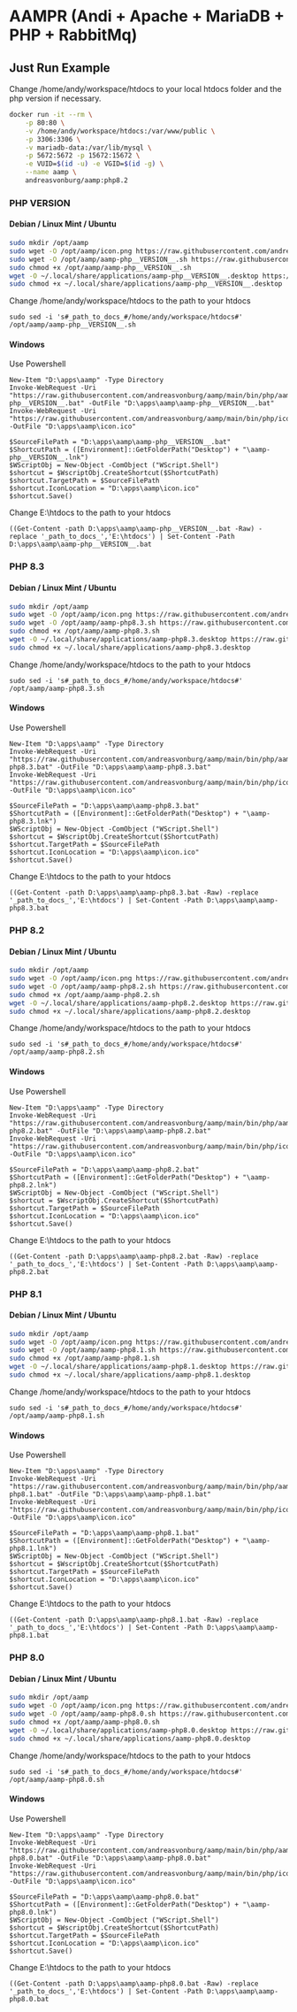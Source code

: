 # AAMPR (Andi + Apache + MariaDB + PHP + RabbitMq)


## Just Run Example

Change /home/andy/workspace/htdocs to your local htdocs folder and the php version if necessary.

```bash
docker run -it --rm \
    -p 80:80 \
    -v /home/andy/workspace/htdocs:/var/www/public \
    -p 3306:3306 \
    -v mariadb-data:/var/lib/mysql \
    -p 5672:5672 -p 15672:15672 \
    -e VUID=$(id -u) -e VGID=$(id -g) \
    --name aamp \
    andreasvonburg/aamp:php8.2
```


### PHP __VERSION__

#### Debian / Linux Mint / Ubuntu

```bash
sudo mkdir /opt/aamp
sudo wget -O /opt/aamp/icon.png https://raw.githubusercontent.com/andreasvonburg/aamp/main/bin/php/icon.png
sudo wget -O /opt/aamp/aamp-php__VERSION__.sh https://raw.githubusercontent.com/andreasvonburg/aamp/main/bin/php/aamp-php__VERSION__.sh
sudo chmod +x /opt/aamp/aamp-php__VERSION__.sh
wget -O ~/.local/share/applications/aamp-php__VERSION__.desktop https://raw.githubusercontent.com/andreasvonburg/aamp/main/bin/php/aamp-php__VERSION__.desktop
sudo chmod +x ~/.local/share/applications/aamp-php__VERSION__.desktop
```

Change /home/andy/workspace/htdocs to the path to your htdocs

```
sudo sed -i 's#_path_to_docs_#/home/andy/workspace/htdocs#' /opt/aamp/aamp-php__VERSION__.sh
```


#### Windows

Use Powershell

```
New-Item "D:\apps\aamp" -Type Directory 
Invoke-WebRequest -Uri "https://raw.githubusercontent.com/andreasvonburg/aamp/main/bin/php/aamp-php__VERSION__.bat" -OutFile "D:\apps\aamp\aamp-php__VERSION__.bat"
Invoke-WebRequest -Uri "https://raw.githubusercontent.com/andreasvonburg/aamp/main/bin/php/icon.ico" -OutFile "D:\apps\aamp\icon.ico"

$SourceFilePath = "D:\apps\aamp\aamp-php__VERSION__.bat"
$ShortcutPath = ([Environment]::GetFolderPath("Desktop") + "\aamp-php__VERSION__.lnk")
$WScriptObj = New-Object -ComObject ("WScript.Shell")
$shortcut = $WscriptObj.CreateShortcut($ShortcutPath)
$shortcut.TargetPath = $SourceFilePath
$shortcut.IconLocation = "D:\apps\aamp\icon.ico"
$shortcut.Save()
```

Change E:\htdocs to the path to your htdocs

```
((Get-Content -path D:\apps\aamp\aamp-php__VERSION__.bat -Raw) -replace '_path_to_docs_','E:\htdocs') | Set-Content -Path D:\apps\aamp\aamp-php__VERSION__.bat
```


### PHP 8.3

#### Debian / Linux Mint / Ubuntu

```bash
sudo mkdir /opt/aamp
sudo wget -O /opt/aamp/icon.png https://raw.githubusercontent.com/andreasvonburg/aamp/main/bin/php/icon.png
sudo wget -O /opt/aamp/aamp-php8.3.sh https://raw.githubusercontent.com/andreasvonburg/aamp/main/bin/php/aamp-php8.3.sh
sudo chmod +x /opt/aamp/aamp-php8.3.sh
wget -O ~/.local/share/applications/aamp-php8.3.desktop https://raw.githubusercontent.com/andreasvonburg/aamp/main/bin/php/aamp-php8.3.desktop
sudo chmod +x ~/.local/share/applications/aamp-php8.3.desktop
```

Change /home/andy/workspace/htdocs to the path to your htdocs

```
sudo sed -i 's#_path_to_docs_#/home/andy/workspace/htdocs#' /opt/aamp/aamp-php8.3.sh
```


#### Windows

Use Powershell

```
New-Item "D:\apps\aamp" -Type Directory 
Invoke-WebRequest -Uri "https://raw.githubusercontent.com/andreasvonburg/aamp/main/bin/php/aamp-php8.3.bat" -OutFile "D:\apps\aamp\aamp-php8.3.bat"
Invoke-WebRequest -Uri "https://raw.githubusercontent.com/andreasvonburg/aamp/main/bin/php/icon.ico" -OutFile "D:\apps\aamp\icon.ico"

$SourceFilePath = "D:\apps\aamp\aamp-php8.3.bat"
$ShortcutPath = ([Environment]::GetFolderPath("Desktop") + "\aamp-php8.3.lnk")
$WScriptObj = New-Object -ComObject ("WScript.Shell")
$shortcut = $WscriptObj.CreateShortcut($ShortcutPath)
$shortcut.TargetPath = $SourceFilePath
$shortcut.IconLocation = "D:\apps\aamp\icon.ico"
$shortcut.Save()
```

Change E:\htdocs to the path to your htdocs

```
((Get-Content -path D:\apps\aamp\aamp-php8.3.bat -Raw) -replace '_path_to_docs_','E:\htdocs') | Set-Content -Path D:\apps\aamp\aamp-php8.3.bat
```


### PHP 8.2

#### Debian / Linux Mint / Ubuntu

```bash
sudo mkdir /opt/aamp
sudo wget -O /opt/aamp/icon.png https://raw.githubusercontent.com/andreasvonburg/aamp/main/bin/php/icon.png
sudo wget -O /opt/aamp/aamp-php8.2.sh https://raw.githubusercontent.com/andreasvonburg/aamp/main/bin/php/aamp-php8.2.sh
sudo chmod +x /opt/aamp/aamp-php8.2.sh
wget -O ~/.local/share/applications/aamp-php8.2.desktop https://raw.githubusercontent.com/andreasvonburg/aamp/main/bin/php/aamp-php8.2.desktop
sudo chmod +x ~/.local/share/applications/aamp-php8.2.desktop
```

Change /home/andy/workspace/htdocs to the path to your htdocs

```
sudo sed -i 's#_path_to_docs_#/home/andy/workspace/htdocs#' /opt/aamp/aamp-php8.2.sh
```


#### Windows

Use Powershell

```
New-Item "D:\apps\aamp" -Type Directory 
Invoke-WebRequest -Uri "https://raw.githubusercontent.com/andreasvonburg/aamp/main/bin/php/aamp-php8.2.bat" -OutFile "D:\apps\aamp\aamp-php8.2.bat"
Invoke-WebRequest -Uri "https://raw.githubusercontent.com/andreasvonburg/aamp/main/bin/php/icon.ico" -OutFile "D:\apps\aamp\icon.ico"

$SourceFilePath = "D:\apps\aamp\aamp-php8.2.bat"
$ShortcutPath = ([Environment]::GetFolderPath("Desktop") + "\aamp-php8.2.lnk")
$WScriptObj = New-Object -ComObject ("WScript.Shell")
$shortcut = $WscriptObj.CreateShortcut($ShortcutPath)
$shortcut.TargetPath = $SourceFilePath
$shortcut.IconLocation = "D:\apps\aamp\icon.ico"
$shortcut.Save()
```

Change E:\htdocs to the path to your htdocs

```
((Get-Content -path D:\apps\aamp\aamp-php8.2.bat -Raw) -replace '_path_to_docs_','E:\htdocs') | Set-Content -Path D:\apps\aamp\aamp-php8.2.bat
```


### PHP 8.1

#### Debian / Linux Mint / Ubuntu

```bash
sudo mkdir /opt/aamp
sudo wget -O /opt/aamp/icon.png https://raw.githubusercontent.com/andreasvonburg/aamp/main/bin/php/icon.png
sudo wget -O /opt/aamp/aamp-php8.1.sh https://raw.githubusercontent.com/andreasvonburg/aamp/main/bin/php/aamp-php8.1.sh
sudo chmod +x /opt/aamp/aamp-php8.1.sh
wget -O ~/.local/share/applications/aamp-php8.1.desktop https://raw.githubusercontent.com/andreasvonburg/aamp/main/bin/php/aamp-php8.1.desktop
sudo chmod +x ~/.local/share/applications/aamp-php8.1.desktop
```

Change /home/andy/workspace/htdocs to the path to your htdocs

```
sudo sed -i 's#_path_to_docs_#/home/andy/workspace/htdocs#' /opt/aamp/aamp-php8.1.sh
```


#### Windows

Use Powershell

```
New-Item "D:\apps\aamp" -Type Directory 
Invoke-WebRequest -Uri "https://raw.githubusercontent.com/andreasvonburg/aamp/main/bin/php/aamp-php8.1.bat" -OutFile "D:\apps\aamp\aamp-php8.1.bat"
Invoke-WebRequest -Uri "https://raw.githubusercontent.com/andreasvonburg/aamp/main/bin/php/icon.ico" -OutFile "D:\apps\aamp\icon.ico"

$SourceFilePath = "D:\apps\aamp\aamp-php8.1.bat"
$ShortcutPath = ([Environment]::GetFolderPath("Desktop") + "\aamp-php8.1.lnk")
$WScriptObj = New-Object -ComObject ("WScript.Shell")
$shortcut = $WscriptObj.CreateShortcut($ShortcutPath)
$shortcut.TargetPath = $SourceFilePath
$shortcut.IconLocation = "D:\apps\aamp\icon.ico"
$shortcut.Save()
```

Change E:\htdocs to the path to your htdocs

```
((Get-Content -path D:\apps\aamp\aamp-php8.1.bat -Raw) -replace '_path_to_docs_','E:\htdocs') | Set-Content -Path D:\apps\aamp\aamp-php8.1.bat
```


### PHP 8.0

#### Debian / Linux Mint / Ubuntu

```bash
sudo mkdir /opt/aamp
sudo wget -O /opt/aamp/icon.png https://raw.githubusercontent.com/andreasvonburg/aamp/main/bin/php/icon.png
sudo wget -O /opt/aamp/aamp-php8.0.sh https://raw.githubusercontent.com/andreasvonburg/aamp/main/bin/php/aamp-php8.0.sh
sudo chmod +x /opt/aamp/aamp-php8.0.sh
wget -O ~/.local/share/applications/aamp-php8.0.desktop https://raw.githubusercontent.com/andreasvonburg/aamp/main/bin/php/aamp-php8.0.desktop
sudo chmod +x ~/.local/share/applications/aamp-php8.0.desktop
```

Change /home/andy/workspace/htdocs to the path to your htdocs

```
sudo sed -i 's#_path_to_docs_#/home/andy/workspace/htdocs#' /opt/aamp/aamp-php8.0.sh
```


#### Windows

Use Powershell

```
New-Item "D:\apps\aamp" -Type Directory 
Invoke-WebRequest -Uri "https://raw.githubusercontent.com/andreasvonburg/aamp/main/bin/php/aamp-php8.0.bat" -OutFile "D:\apps\aamp\aamp-php8.0.bat"
Invoke-WebRequest -Uri "https://raw.githubusercontent.com/andreasvonburg/aamp/main/bin/php/icon.ico" -OutFile "D:\apps\aamp\icon.ico"

$SourceFilePath = "D:\apps\aamp\aamp-php8.0.bat"
$ShortcutPath = ([Environment]::GetFolderPath("Desktop") + "\aamp-php8.0.lnk")
$WScriptObj = New-Object -ComObject ("WScript.Shell")
$shortcut = $WscriptObj.CreateShortcut($ShortcutPath)
$shortcut.TargetPath = $SourceFilePath
$shortcut.IconLocation = "D:\apps\aamp\icon.ico"
$shortcut.Save()
```

Change E:\htdocs to the path to your htdocs

```
((Get-Content -path D:\apps\aamp\aamp-php8.0.bat -Raw) -replace '_path_to_docs_','E:\htdocs') | Set-Content -Path D:\apps\aamp\aamp-php8.0.bat
```
